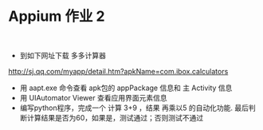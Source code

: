 # Appium 作业 2 

<br>

- 到如下网址下载 多多计算器 <br>

 http://sj.qq.com/myapp/detail.htm?apkName=com.ibox.calculators

- 用 aapt.exe 命令查看 apk包的 appPackage 信息和  主 Activity 信息
- 用 UIAutomator Viewer 查看应用界面元素信息
- 编写python程序，完成一个 计算 3+9 ，结果 再乘以5 的自动化功能. 最后判断计算结果是否为60，如果是，测试通过；否则测试不通过








 


